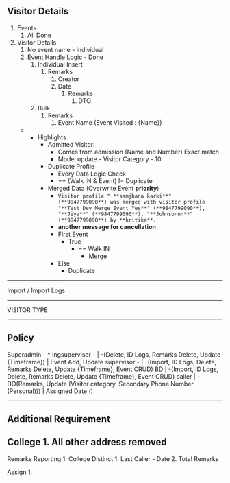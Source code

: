 Visitor Details
---
1. Events
	1. All Done
2. Visitor Details
	1. No event name - Individual
	2. Event Handle Logic - Done
		1. Individual Insert
			1. Remarks
				1. Creator
				2. Date
					1. Remarks
						1. DTO
		2. Bulk
			1. Remarks
				1. Event Name (Event Visited : {Name})
	* * Highlights
		* Admitted Visitor:
			* Comes from admission (Name and Number) Exact match
			* Model update - Visitor Category - 10
		* Duplicate Profile
			* Every Data Logic Check
			* == (Walk IN & Event) != Duplicate
		-  Merged Data (Overwrite Event **priority**)
			- `Visitor profile " **samjhana karki**" (**9847799090**) was merged with visitor profile "**Test Dev Merge Event Yes**" (**9847799090**), "**Jiya**" (**9847799090**), "**Johnsonnn**" (**9847799090**) by **kritika**.`
			- **another message for cancellation**
			- First Event
				- True
					- == Walk IN
						- Merge
			- Else
				- Duplicate



---
Import / Import Logs

-----
VISITOR TYPE

---

Policy
---
Superadmin - *
Ingsupervisor - | -(Delete, ID Logs, Remarks Delete, Update {Timeframe}) | Event Add, Update
supervisor - | -(Import, ID Logs, Delete, Remarks Delete, Update {Timeframe}, Event CRUD)
BD | -(Import, ID Logs, Delete, Remarks Delete, Update {Timeframe}, Event CRUD)
caller | -DO(Remarks, Update (Visitor category, Secondary Phone Number (Personal))) | Assigned Date ()

---

Additional Requirement
---



College 
	1. All other address removed
------
Remarks Reporting
	1. College Distinct
		1. Last Caller - Date
		2. Total Remarks

Assign
	1. 





